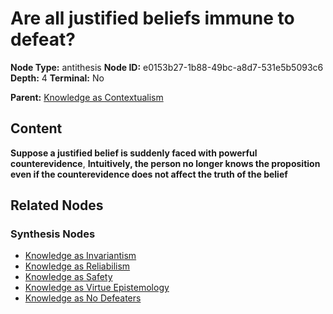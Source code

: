 # Are all justified beliefs immune to defeat?

**Node Type:** antithesis
**Node ID:** e0153b27-1b88-49bc-a8d7-531e5b5093c6
**Depth:** 4
**Terminal:** No

**Parent:** [Knowledge as Contextualism](knowledge-as-contextualism-synthesis-75c060de-e6df-4e73-ab25-30a233c5299a.md)

## Content

**Suppose a justified belief is suddenly faced with powerful counterevidence**, **Intuitively, the person no longer knows the proposition even if the counterevidence does not affect the truth of the belief**

## Related Nodes

### Synthesis Nodes

- [Knowledge as Invariantism](knowledge-as-invariantism-synthesis-d5f40c48-11ce-4a02-8772-000b6051f235.md)
- [Knowledge as Reliabilism](knowledge-as-reliabilism-synthesis-7f04d352-c841-49ad-bbda-4c5eec19bacd.md)
- [Knowledge as Safety](knowledge-as-safety-synthesis-8e04c469-7e11-4a27-9199-0c05adfd499a.md)
- [Knowledge as Virtue Epistemology](knowledge-as-virtue-epistemology-synthesis-bf11a691-0f2a-4976-940b-40df27fd982b.md)
- [Knowledge as No Defeaters](knowledge-as-no-defeaters-synthesis-cf82e721-ffb3-4438-a3f4-a86bdc9044a1.md)
